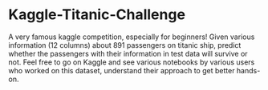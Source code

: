 # Kaggle-Titanic-Challenge
A very famous kaggle competition, especially for beginners! Given various information (12 columns) about 891 passengers on titanic ship, predict whether the passengers with their information in test data will survive or not.
Feel free to go on Kaggle and see various notebooks by various users who worked on this dataset, understand their approach to get better hands-on. 
